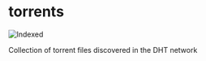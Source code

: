 torrents 
========
![Indexed](https://img.shields.io/badge/indexed-245186-blue)

Collection of torrent files discovered in the DHT network
